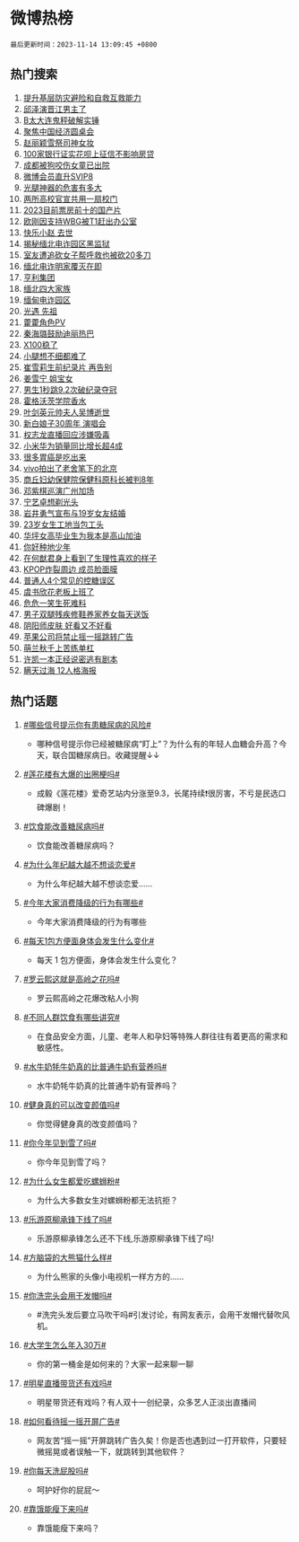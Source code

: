 # 微博热榜

`最后更新时间：2023-11-14 13:09:45 +0800`

## 热门搜索

1. [提升基层防灾避险和自救互救能力](https://m.weibo.cn/search?containerid=100103type%3D1%26t%3D10%26q%3D%23%E6%8F%90%E5%8D%87%E5%9F%BA%E5%B1%82%E9%98%B2%E7%81%BE%E9%81%BF%E9%99%A9%E5%92%8C%E8%87%AA%E6%95%91%E4%BA%92%E6%95%91%E8%83%BD%E5%8A%9B%23&stream_entry_id=51&isnewpage=1&extparam=seat%3D1%26q%3D%2523%25E6%258F%2590%25E5%258D%2587%25E5%259F%25BA%25E5%25B1%2582%25E9%2598%25B2%25E7%2581%25BE%25E9%2581%25BF%25E9%2599%25A9%25E5%2592%258C%25E8%2587%25AA%25E6%2595%2591%25E4%25BA%2592%25E6%2595%2591%25E8%2583%25BD%25E5%258A%259B%2523%26filter_type%3Drealtimehot%26cate%3D10103%26dgr%3D0%26stream_entry_id%3D51%26c_type%3D51%26pos%3D0%26display_time%3D1699938584%26pre_seqid%3D16999385842090213332)
1. [邱泽演晋江男主了](https://m.weibo.cn/search?containerid=100103type%3D1%26t%3D10%26q%3D%23%E9%82%B1%E6%B3%BD%E6%BC%94%E6%99%8B%E6%B1%9F%E7%94%B7%E4%B8%BB%E4%BA%86%23&stream_entry_id=31&isnewpage=1&extparam=seat%3D1%26filter_type%3Drealtimehot%26lcate%3D5001%26realpos%3D1%26c_type%3D31%26q%3D%2523%25E9%2582%25B1%25E6%25B3%25BD%25E6%25BC%2594%25E6%2599%258B%25E6%25B1%259F%25E7%2594%25B7%25E4%25B8%25BB%25E4%25BA%2586%2523%26dgr%3D0%26cate%3D5001%26band_rank%3D1%26stream_entry_id%3D31%26flag%3D1%26pos%3D0%26display_time%3D1699938584%26pre_seqid%3D16999385842090213332)
1. [B太大连鬼秤破解实锤](https://m.weibo.cn/search?containerid=100103type%3D1%26t%3D10%26q%3DB%E5%A4%AA%E5%A4%A7%E8%BF%9E%E9%AC%BC%E7%A7%A4%E7%A0%B4%E8%A7%A3%E5%AE%9E%E9%94%A4&stream_entry_id=31&isnewpage=1&extparam=seat%3D1%26filter_type%3Drealtimehot%26lcate%3D5001%26realpos%3D2%26c_type%3D31%26q%3DB%25E5%25A4%25AA%25E5%25A4%25A7%25E8%25BF%259E%25E9%25AC%25BC%25E7%25A7%25A4%25E7%25A0%25B4%25E8%25A7%25A3%25E5%25AE%259E%25E9%2594%25A4%26dgr%3D0%26cate%3D5001%26band_rank%3D2%26stream_entry_id%3D31%26flag%3D1%26pos%3D1%26display_time%3D1699938584%26pre_seqid%3D16999385842090213332)
1. [聚焦中国经济圆桌会](https://m.weibo.cn/search?containerid=100103type%3D1%26t%3D10%26q%3D%23%E8%81%9A%E7%84%A6%E4%B8%AD%E5%9B%BD%E7%BB%8F%E6%B5%8E%E5%9C%86%E6%A1%8C%E4%BC%9A%23&stream_entry_id=31&isnewpage=1&extparam=seat%3D1%26filter_type%3Drealtimehot%26lcate%3D5001%26realpos%3D3%26c_type%3D31%26q%3D%2523%25E8%2581%259A%25E7%2584%25A6%25E4%25B8%25AD%25E5%259B%25BD%25E7%25BB%258F%25E6%25B5%258E%25E5%259C%2586%25E6%25A1%258C%25E4%25BC%259A%2523%26dgr%3D0%26cate%3D5001%26band_rank%3D3%26stream_entry_id%3D31%26flag%3D0%26pos%3D2%26display_time%3D1699938584%26pre_seqid%3D16999385842090213332)
1. [赵丽颖雪祭司神女妆](https://m.weibo.cn/search?containerid=100103type%3D1%26t%3D10%26q%3D%23%E8%B5%B5%E4%B8%BD%E9%A2%96%E9%9B%AA%E7%A5%AD%E5%8F%B8%E7%A5%9E%E5%A5%B3%E5%A6%86%23&stream_entry_id=31&isnewpage=1&extparam=seat%3D1%26filter_type%3Drealtimehot%26lcate%3D5001%26realpos%3D4%26c_type%3D31%26q%3D%2523%25E8%25B5%25B5%25E4%25B8%25BD%25E9%25A2%2596%25E9%259B%25AA%25E7%25A5%25AD%25E5%258F%25B8%25E7%25A5%259E%25E5%25A5%25B3%25E5%25A6%2586%2523%26dgr%3D0%26cate%3D5001%26band_rank%3D4%26stream_entry_id%3D31%26flag%3D1%26pos%3D3%26display_time%3D1699938584%26pre_seqid%3D16999385842090213332)
1. [100家银行证实花呗上征信不影响房贷](https://m.weibo.cn/search?containerid=100103type%3D1%26t%3D10%26q%3D%23100%E5%AE%B6%E9%93%B6%E8%A1%8C%E8%AF%81%E5%AE%9E%E8%8A%B1%E5%91%97%E4%B8%8A%E5%BE%81%E4%BF%A1%E4%B8%8D%E5%BD%B1%E5%93%8D%E6%88%BF%E8%B4%B7%23&stream_entry_id=31&isnewpage=1&extparam=seat%3D1%26filter_type%3Drealtimehot%26lcate%3D5001%26realpos%3D5%26c_type%3D31%26q%3D%2523100%25E5%25AE%25B6%25E9%2593%25B6%25E8%25A1%258C%25E8%25AF%2581%25E5%25AE%259E%25E8%258A%25B1%25E5%2591%2597%25E4%25B8%258A%25E5%25BE%2581%25E4%25BF%25A1%25E4%25B8%258D%25E5%25BD%25B1%25E5%2593%258D%25E6%2588%25BF%25E8%25B4%25B7%2523%26dgr%3D0%26cate%3D5001%26band_rank%3D5%26stream_entry_id%3D31%26flag%3D1%26pos%3D4%26display_time%3D1699938584%26pre_seqid%3D16999385842090213332)
1. [成都被狗咬伤女童已出院](https://m.weibo.cn/search?containerid=100103type%3D1%26t%3D10%26q%3D%23%E6%88%90%E9%83%BD%E8%A2%AB%E7%8B%97%E5%92%AC%E4%BC%A4%E5%A5%B3%E7%AB%A5%E5%B7%B2%E5%87%BA%E9%99%A2%23&stream_entry_id=31&isnewpage=1&extparam=seat%3D1%26filter_type%3Drealtimehot%26lcate%3D5001%26realpos%3D6%26c_type%3D31%26q%3D%2523%25E6%2588%2590%25E9%2583%25BD%25E8%25A2%25AB%25E7%258B%2597%25E5%2592%25AC%25E4%25BC%25A4%25E5%25A5%25B3%25E7%25AB%25A5%25E5%25B7%25B2%25E5%2587%25BA%25E9%2599%25A2%2523%26dgr%3D0%26cate%3D5001%26band_rank%3D6%26stream_entry_id%3D31%26flag%3D0%26pos%3D5%26display_time%3D1699938584%26pre_seqid%3D16999385842090213332)
1. [微博会员直升SVIP8](https://m.weibo.cn/search?containerid=100103type%3D1%26t%3D10%26q%3D%23%E5%BE%AE%E5%8D%9A%E4%BC%9A%E5%91%98%E7%9B%B4%E5%8D%87SVIP8%23&stream_entry_id=31&isnewpage=1&extparam=seat%3D1%26filter_type%3Drealtimehot%26lcate%3D5001%26adid%3D211491%26c_type%3D31%26q%3D%2523%25E5%25BE%25AE%25E5%258D%259A%25E4%25BC%259A%25E5%2591%2598%25E7%259B%25B4%25E5%258D%2587SVIP8%2523%26dgr%3D0%26cate%3D5001%26band_rank%3D7%26stream_entry_id%3D31%26is_ad_pos%3D1%26pos%3D6%26display_time%3D1699938584%26pre_seqid%3D16999385842090213332)
1. [光腿神器的危害有多大](https://m.weibo.cn/search?containerid=100103type%3D1%26t%3D10%26q%3D%E5%85%89%E8%85%BF%E7%A5%9E%E5%99%A8%E7%9A%84%E5%8D%B1%E5%AE%B3%E6%9C%89%E5%A4%9A%E5%A4%A7&stream_entry_id=31&isnewpage=1&extparam=seat%3D1%26filter_type%3Drealtimehot%26lcate%3D5001%26realpos%3D7%26c_type%3D31%26q%3D%25E5%2585%2589%25E8%2585%25BF%25E7%25A5%259E%25E5%2599%25A8%25E7%259A%2584%25E5%258D%25B1%25E5%25AE%25B3%25E6%259C%2589%25E5%25A4%259A%25E5%25A4%25A7%26dgr%3D0%26cate%3D5001%26band_rank%3D7%26stream_entry_id%3D31%26flag%3D0%26pos%3D7%26display_time%3D1699938584%26pre_seqid%3D16999385842090213332)
1. [两所高校官宣共用一扇校门](https://m.weibo.cn/search?containerid=100103type%3D1%26t%3D10%26q%3D%23%E4%B8%A4%E6%89%80%E9%AB%98%E6%A0%A1%E5%AE%98%E5%AE%A3%E5%85%B1%E7%94%A8%E4%B8%80%E6%89%87%E6%A0%A1%E9%97%A8%23&stream_entry_id=31&isnewpage=1&extparam=seat%3D1%26filter_type%3Drealtimehot%26lcate%3D5001%26realpos%3D8%26c_type%3D31%26q%3D%2523%25E4%25B8%25A4%25E6%2589%2580%25E9%25AB%2598%25E6%25A0%25A1%25E5%25AE%2598%25E5%25AE%25A3%25E5%2585%25B1%25E7%2594%25A8%25E4%25B8%2580%25E6%2589%2587%25E6%25A0%25A1%25E9%2597%25A8%2523%26dgr%3D0%26cate%3D5001%26band_rank%3D8%26stream_entry_id%3D31%26flag%3D2%26pos%3D8%26display_time%3D1699938584%26pre_seqid%3D16999385842090213332)
1. [2023目前票房前十的国产片](https://m.weibo.cn/search?containerid=100103type%3D1%26t%3D10%26q%3D%232023%E7%9B%AE%E5%89%8D%E7%A5%A8%E6%88%BF%E5%89%8D%E5%8D%81%E7%9A%84%E5%9B%BD%E4%BA%A7%E7%89%87%23&stream_entry_id=31&isnewpage=1&extparam=seat%3D1%26filter_type%3Drealtimehot%26lcate%3D5001%26realpos%3D9%26c_type%3D31%26q%3D%25232023%25E7%259B%25AE%25E5%2589%258D%25E7%25A5%25A8%25E6%2588%25BF%25E5%2589%258D%25E5%258D%2581%25E7%259A%2584%25E5%259B%25BD%25E4%25BA%25A7%25E7%2589%2587%2523%26dgr%3D0%26cate%3D5001%26band_rank%3D9%26stream_entry_id%3D31%26flag%3D1%26pos%3D9%26display_time%3D1699938584%26pre_seqid%3D16999385842090213332)
1. [欧刚因支持WBG被T1赶出办公室](https://m.weibo.cn/search?containerid=100103type%3D1%26t%3D10%26q%3D%23%E6%AC%A7%E5%88%9A%E5%9B%A0%E6%94%AF%E6%8C%81WBG%E8%A2%ABT1%E8%B5%B6%E5%87%BA%E5%8A%9E%E5%85%AC%E5%AE%A4%23&stream_entry_id=31&isnewpage=1&extparam=seat%3D1%26filter_type%3Drealtimehot%26lcate%3D5001%26realpos%3D10%26c_type%3D31%26q%3D%2523%25E6%25AC%25A7%25E5%2588%259A%25E5%259B%25A0%25E6%2594%25AF%25E6%258C%2581WBG%25E8%25A2%25ABT1%25E8%25B5%25B6%25E5%2587%25BA%25E5%258A%259E%25E5%2585%25AC%25E5%25AE%25A4%2523%26dgr%3D0%26cate%3D5001%26band_rank%3D10%26stream_entry_id%3D31%26flag%3D1%26pos%3D10%26display_time%3D1699938584%26pre_seqid%3D16999385842090213332)
1. [快乐小赵 去世](https://m.weibo.cn/search?containerid=100103type%3D1%26t%3D10%26q%3D%E5%BF%AB%E4%B9%90%E5%B0%8F%E8%B5%B5+%E5%8E%BB%E4%B8%96&stream_entry_id=31&isnewpage=1&extparam=seat%3D1%26filter_type%3Drealtimehot%26lcate%3D5001%26realpos%3D11%26c_type%3D31%26q%3D%25E5%25BF%25AB%25E4%25B9%2590%25E5%25B0%258F%25E8%25B5%25B5%2520%25E5%258E%25BB%25E4%25B8%2596%26dgr%3D0%26cate%3D5001%26band_rank%3D11%26stream_entry_id%3D31%26flag%3D1%26pos%3D11%26display_time%3D1699938584%26pre_seqid%3D16999385842090213332)
1. [揭秘缅北电诈园区黑监狱](https://m.weibo.cn/search?containerid=100103type%3D1%26t%3D10%26q%3D%23%E6%8F%AD%E7%A7%98%E7%BC%85%E5%8C%97%E7%94%B5%E8%AF%88%E5%9B%AD%E5%8C%BA%E9%BB%91%E7%9B%91%E7%8B%B1%23&stream_entry_id=31&isnewpage=1&extparam=seat%3D1%26filter_type%3Drealtimehot%26lcate%3D5001%26realpos%3D12%26c_type%3D31%26q%3D%2523%25E6%258F%25AD%25E7%25A7%2598%25E7%25BC%2585%25E5%258C%2597%25E7%2594%25B5%25E8%25AF%2588%25E5%259B%25AD%25E5%258C%25BA%25E9%25BB%2591%25E7%259B%2591%25E7%258B%25B1%2523%26dgr%3D0%26cate%3D5001%26band_rank%3D12%26stream_entry_id%3D31%26flag%3D1%26pos%3D12%26display_time%3D1699938584%26pre_seqid%3D16999385842090213332)
1. [室友遭追砍女子帮呼救也被砍20多刀](https://m.weibo.cn/search?containerid=100103type%3D1%26t%3D10%26q%3D%23%E5%AE%A4%E5%8F%8B%E9%81%AD%E8%BF%BD%E7%A0%8D%E5%A5%B3%E5%AD%90%E5%B8%AE%E5%91%BC%E6%95%91%E4%B9%9F%E8%A2%AB%E7%A0%8D20%E5%A4%9A%E5%88%80%23&stream_entry_id=31&isnewpage=1&extparam=seat%3D1%26filter_type%3Drealtimehot%26lcate%3D5001%26realpos%3D13%26c_type%3D31%26q%3D%2523%25E5%25AE%25A4%25E5%258F%258B%25E9%2581%25AD%25E8%25BF%25BD%25E7%25A0%258D%25E5%25A5%25B3%25E5%25AD%2590%25E5%25B8%25AE%25E5%2591%25BC%25E6%2595%2591%25E4%25B9%259F%25E8%25A2%25AB%25E7%25A0%258D20%25E5%25A4%259A%25E5%2588%2580%2523%26dgr%3D0%26cate%3D5001%26band_rank%3D13%26stream_entry_id%3D31%26flag%3D2%26pos%3D13%26display_time%3D1699938584%26pre_seqid%3D16999385842090213332)
1. [缅北电诈明家覆灭在即](https://m.weibo.cn/search?containerid=100103type%3D1%26t%3D10%26q%3D%23%E7%BC%85%E5%8C%97%E7%94%B5%E8%AF%88%E6%98%8E%E5%AE%B6%E8%A6%86%E7%81%AD%E5%9C%A8%E5%8D%B3%23&stream_entry_id=31&isnewpage=1&extparam=seat%3D1%26filter_type%3Drealtimehot%26lcate%3D5001%26realpos%3D14%26c_type%3D31%26q%3D%2523%25E7%25BC%2585%25E5%258C%2597%25E7%2594%25B5%25E8%25AF%2588%25E6%2598%258E%25E5%25AE%25B6%25E8%25A6%2586%25E7%2581%25AD%25E5%259C%25A8%25E5%258D%25B3%2523%26dgr%3D0%26cate%3D5001%26band_rank%3D14%26stream_entry_id%3D31%26flag%3D1%26pos%3D14%26display_time%3D1699938584%26pre_seqid%3D16999385842090213332)
1. [亨利集团](https://m.weibo.cn/search?containerid=100103type%3D1%26t%3D10%26q%3D%E4%BA%A8%E5%88%A9%E9%9B%86%E5%9B%A2&stream_entry_id=31&isnewpage=1&extparam=seat%3D1%26filter_type%3Drealtimehot%26lcate%3D5001%26realpos%3D15%26c_type%3D31%26q%3D%25E4%25BA%25A8%25E5%2588%25A9%25E9%259B%2586%25E5%259B%25A2%26dgr%3D0%26cate%3D5001%26band_rank%3D15%26stream_entry_id%3D31%26flag%3D2%26pos%3D15%26display_time%3D1699938584%26pre_seqid%3D16999385842090213332)
1. [缅北四大家族](https://m.weibo.cn/search?containerid=100103type%3D1%26t%3D10%26q%3D%E7%BC%85%E5%8C%97%E5%9B%9B%E5%A4%A7%E5%AE%B6%E6%97%8F&stream_entry_id=31&isnewpage=1&extparam=seat%3D1%26filter_type%3Drealtimehot%26lcate%3D5001%26realpos%3D16%26c_type%3D31%26q%3D%25E7%25BC%2585%25E5%258C%2597%25E5%259B%259B%25E5%25A4%25A7%25E5%25AE%25B6%25E6%2597%258F%26dgr%3D0%26cate%3D5001%26band_rank%3D16%26stream_entry_id%3D31%26flag%3D0%26pos%3D16%26display_time%3D1699938584%26pre_seqid%3D16999385842090213332)
1. [缅甸电诈园区](https://m.weibo.cn/search?containerid=100103type%3D1%26t%3D10%26q%3D%E7%BC%85%E7%94%B8%E7%94%B5%E8%AF%88%E5%9B%AD%E5%8C%BA&stream_entry_id=31&isnewpage=1&extparam=seat%3D1%26filter_type%3Drealtimehot%26lcate%3D5001%26realpos%3D17%26c_type%3D31%26q%3D%25E7%25BC%2585%25E7%2594%25B8%25E7%2594%25B5%25E8%25AF%2588%25E5%259B%25AD%25E5%258C%25BA%26dgr%3D0%26cate%3D5001%26band_rank%3D17%26stream_entry_id%3D31%26flag%3D0%26pos%3D17%26display_time%3D1699938584%26pre_seqid%3D16999385842090213332)
1. [光遇 先祖](https://m.weibo.cn/search?containerid=100103type%3D1%26t%3D10%26q%3D%E5%85%89%E9%81%87+%E5%85%88%E7%A5%96&stream_entry_id=31&isnewpage=1&extparam=seat%3D1%26filter_type%3Drealtimehot%26lcate%3D5001%26realpos%3D18%26c_type%3D31%26q%3D%25E5%2585%2589%25E9%2581%2587%2520%25E5%2585%2588%25E7%25A5%2596%26dgr%3D0%26cate%3D5001%26band_rank%3D18%26stream_entry_id%3D31%26flag%3D1%26pos%3D18%26display_time%3D1699938584%26pre_seqid%3D16999385842090213332)
1. [藿藿角色PV](https://m.weibo.cn/search?containerid=100103type%3D1%26t%3D10%26q%3D%23%E8%97%BF%E8%97%BF%E8%A7%92%E8%89%B2PV%23&stream_entry_id=31&isnewpage=1&extparam=seat%3D1%26filter_type%3Drealtimehot%26lcate%3D5001%26realpos%3D19%26c_type%3D31%26q%3D%2523%25E8%2597%25BF%25E8%2597%25BF%25E8%25A7%2592%25E8%2589%25B2PV%2523%26dgr%3D0%26cate%3D5001%26band_rank%3D19%26stream_entry_id%3D31%26flag%3D1%26pos%3D19%26display_time%3D1699938584%26pre_seqid%3D16999385842090213332)
1. [秦海璐鼓励迪丽热巴](https://m.weibo.cn/search?containerid=100103type%3D1%26t%3D10%26q%3D%23%E7%A7%A6%E6%B5%B7%E7%92%90%E9%BC%93%E5%8A%B1%E8%BF%AA%E4%B8%BD%E7%83%AD%E5%B7%B4%23&stream_entry_id=31&isnewpage=1&extparam=seat%3D1%26filter_type%3Drealtimehot%26lcate%3D5001%26realpos%3D20%26c_type%3D31%26q%3D%2523%25E7%25A7%25A6%25E6%25B5%25B7%25E7%2592%2590%25E9%25BC%2593%25E5%258A%25B1%25E8%25BF%25AA%25E4%25B8%25BD%25E7%2583%25AD%25E5%25B7%25B4%2523%26dgr%3D0%26cate%3D5001%26band_rank%3D20%26stream_entry_id%3D31%26flag%3D1%26pos%3D20%26display_time%3D1699938584%26pre_seqid%3D16999385842090213332)
1. [X100稳了](https://m.weibo.cn/search?containerid=100103type%3D1%26t%3D10%26q%3D%23X100%E7%A8%B3%E4%BA%86%23&stream_entry_id=31&isnewpage=1&extparam=seat%3D1%26filter_type%3Drealtimehot%26lcate%3D5001%26adid%3D211581%26c_type%3D31%26q%3D%2523X100%25E7%25A8%25B3%25E4%25BA%2586%2523%26dgr%3D0%26cate%3D5001%26band_rank%3D21%26flag%3D0%26stream_entry_id%3D31%26realpos%3D21%26pos%3D21%26display_time%3D1699938584%26pre_seqid%3D16999385842090213332)
1. [小腿想不细都难了](https://m.weibo.cn/search?containerid=100103type%3D1%26t%3D10%26q%3D%23%E5%B0%8F%E8%85%BF%E6%83%B3%E4%B8%8D%E7%BB%86%E9%83%BD%E9%9A%BE%E4%BA%86%23&stream_entry_id=31&isnewpage=1&extparam=seat%3D1%26filter_type%3Drealtimehot%26lcate%3D5001%26realpos%3D22%26c_type%3D31%26q%3D%2523%25E5%25B0%258F%25E8%2585%25BF%25E6%2583%25B3%25E4%25B8%258D%25E7%25BB%2586%25E9%2583%25BD%25E9%259A%25BE%25E4%25BA%2586%2523%26dgr%3D0%26cate%3D5001%26band_rank%3D22%26stream_entry_id%3D31%26flag%3D0%26pos%3D22%26display_time%3D1699938584%26pre_seqid%3D16999385842090213332)
1. [崔雪莉生前纪录片 再告别](https://m.weibo.cn/search?containerid=100103type%3D1%26t%3D10%26q%3D%E5%B4%94%E9%9B%AA%E8%8E%89%E7%94%9F%E5%89%8D%E7%BA%AA%E5%BD%95%E7%89%87+%E5%86%8D%E5%91%8A%E5%88%AB&stream_entry_id=31&isnewpage=1&extparam=seat%3D1%26filter_type%3Drealtimehot%26lcate%3D5001%26realpos%3D23%26c_type%3D31%26q%3D%25E5%25B4%2594%25E9%259B%25AA%25E8%258E%2589%25E7%2594%259F%25E5%2589%258D%25E7%25BA%25AA%25E5%25BD%2595%25E7%2589%2587%2520%25E5%2586%258D%25E5%2591%258A%25E5%2588%25AB%26dgr%3D0%26cate%3D5001%26band_rank%3D23%26stream_entry_id%3D31%26flag%3D1%26pos%3D23%26display_time%3D1699938584%26pre_seqid%3D16999385842090213332)
1. [姜雪宁 姐宝女](https://m.weibo.cn/search?containerid=100103type%3D1%26t%3D10%26q%3D%E5%A7%9C%E9%9B%AA%E5%AE%81+%E5%A7%90%E5%AE%9D%E5%A5%B3&stream_entry_id=31&isnewpage=1&extparam=seat%3D1%26filter_type%3Drealtimehot%26lcate%3D5001%26realpos%3D24%26c_type%3D31%26q%3D%25E5%25A7%259C%25E9%259B%25AA%25E5%25AE%2581%2520%25E5%25A7%2590%25E5%25AE%259D%25E5%25A5%25B3%26dgr%3D0%26cate%3D5001%26band_rank%3D24%26stream_entry_id%3D31%26flag%3D0%26pos%3D24%26display_time%3D1699938584%26pre_seqid%3D16999385842090213332)
1. [男生1秒跳9.2次破纪录夺冠](https://m.weibo.cn/search?containerid=100103type%3D1%26t%3D10%26q%3D%23%E7%94%B7%E7%94%9F1%E7%A7%92%E8%B7%B39.2%E6%AC%A1%E7%A0%B4%E7%BA%AA%E5%BD%95%E5%A4%BA%E5%86%A0%23&stream_entry_id=31&isnewpage=1&extparam=seat%3D1%26filter_type%3Drealtimehot%26lcate%3D5001%26realpos%3D25%26c_type%3D31%26q%3D%2523%25E7%2594%25B7%25E7%2594%259F1%25E7%25A7%2592%25E8%25B7%25B39.2%25E6%25AC%25A1%25E7%25A0%25B4%25E7%25BA%25AA%25E5%25BD%2595%25E5%25A4%25BA%25E5%2586%25A0%2523%26dgr%3D0%26cate%3D5001%26band_rank%3D25%26stream_entry_id%3D31%26flag%3D1%26pos%3D25%26display_time%3D1699938584%26pre_seqid%3D16999385842090213332)
1. [霍格沃茨学院香水](https://m.weibo.cn/search?containerid=100103type%3D1%26t%3D10%26q%3D%E9%9C%8D%E6%A0%BC%E6%B2%83%E8%8C%A8%E5%AD%A6%E9%99%A2%E9%A6%99%E6%B0%B4&stream_entry_id=31&isnewpage=1&extparam=seat%3D1%26filter_type%3Drealtimehot%26lcate%3D5001%26realpos%3D26%26c_type%3D31%26q%3D%25E9%259C%258D%25E6%25A0%25BC%25E6%25B2%2583%25E8%258C%25A8%25E5%25AD%25A6%25E9%2599%25A2%25E9%25A6%2599%25E6%25B0%25B4%26dgr%3D0%26cate%3D5001%26band_rank%3D26%26stream_entry_id%3D31%26flag%3D1%26pos%3D26%26display_time%3D1699938584%26pre_seqid%3D16999385842090213332)
1. [叶剑英元帅夫人吴博逝世](https://m.weibo.cn/search?containerid=100103type%3D1%26t%3D10%26q%3D%23%E5%8F%B6%E5%89%91%E8%8B%B1%E5%85%83%E5%B8%85%E5%A4%AB%E4%BA%BA%E5%90%B4%E5%8D%9A%E9%80%9D%E4%B8%96%23&stream_entry_id=31&isnewpage=1&extparam=seat%3D1%26filter_type%3Drealtimehot%26lcate%3D5001%26realpos%3D27%26c_type%3D31%26q%3D%2523%25E5%258F%25B6%25E5%2589%2591%25E8%258B%25B1%25E5%2585%2583%25E5%25B8%2585%25E5%25A4%25AB%25E4%25BA%25BA%25E5%2590%25B4%25E5%258D%259A%25E9%2580%259D%25E4%25B8%2596%2523%26dgr%3D0%26cate%3D5001%26band_rank%3D27%26stream_entry_id%3D31%26flag%3D0%26pos%3D27%26display_time%3D1699938584%26pre_seqid%3D16999385842090213332)
1. [新白娘子30周年 演唱会](https://m.weibo.cn/search?containerid=100103type%3D1%26t%3D10%26q%3D%E6%96%B0%E7%99%BD%E5%A8%98%E5%AD%9030%E5%91%A8%E5%B9%B4+%E6%BC%94%E5%94%B1%E4%BC%9A&stream_entry_id=31&isnewpage=1&extparam=seat%3D1%26filter_type%3Drealtimehot%26lcate%3D5001%26realpos%3D28%26c_type%3D31%26q%3D%25E6%2596%25B0%25E7%2599%25BD%25E5%25A8%2598%25E5%25AD%259030%25E5%2591%25A8%25E5%25B9%25B4%2520%25E6%25BC%2594%25E5%2594%25B1%25E4%25BC%259A%26dgr%3D0%26cate%3D5001%26band_rank%3D28%26stream_entry_id%3D31%26flag%3D1%26pos%3D28%26display_time%3D1699938584%26pre_seqid%3D16999385842090213332)
1. [权志龙直播回应涉嫌吸毒](https://m.weibo.cn/search?containerid=100103type%3D1%26t%3D10%26q%3D%23%E6%9D%83%E5%BF%97%E9%BE%99%E7%9B%B4%E6%92%AD%E5%9B%9E%E5%BA%94%E6%B6%89%E5%AB%8C%E5%90%B8%E6%AF%92%23&stream_entry_id=31&isnewpage=1&extparam=seat%3D1%26filter_type%3Drealtimehot%26lcate%3D5001%26realpos%3D29%26c_type%3D31%26q%3D%2523%25E6%259D%2583%25E5%25BF%2597%25E9%25BE%2599%25E7%259B%25B4%25E6%2592%25AD%25E5%259B%259E%25E5%25BA%2594%25E6%25B6%2589%25E5%25AB%258C%25E5%2590%25B8%25E6%25AF%2592%2523%26dgr%3D0%26cate%3D5001%26band_rank%3D29%26stream_entry_id%3D31%26flag%3D0%26pos%3D29%26display_time%3D1699938584%26pre_seqid%3D16999385842090213332)
1. [小米华为销量同比增长超4成](https://m.weibo.cn/search?containerid=100103type%3D1%26t%3D10%26q%3D%23%E5%B0%8F%E7%B1%B3%E5%8D%8E%E4%B8%BA%E9%94%80%E9%87%8F%E5%90%8C%E6%AF%94%E5%A2%9E%E9%95%BF%E8%B6%854%E6%88%90%23&stream_entry_id=31&isnewpage=1&extparam=seat%3D1%26filter_type%3Drealtimehot%26lcate%3D5001%26realpos%3D30%26c_type%3D31%26q%3D%2523%25E5%25B0%258F%25E7%25B1%25B3%25E5%258D%258E%25E4%25B8%25BA%25E9%2594%2580%25E9%2587%258F%25E5%2590%258C%25E6%25AF%2594%25E5%25A2%259E%25E9%2595%25BF%25E8%25B6%25854%25E6%2588%2590%2523%26dgr%3D0%26cate%3D5001%26band_rank%3D30%26stream_entry_id%3D31%26flag%3D1%26pos%3D30%26display_time%3D1699938584%26pre_seqid%3D16999385842090213332)
1. [很多胃癌是吃出来](https://m.weibo.cn/search?containerid=100103type%3D1%26t%3D10%26q%3D%23%E5%BE%88%E5%A4%9A%E8%83%83%E7%99%8C%E6%98%AF%E5%90%83%E5%87%BA%E6%9D%A5%23&stream_entry_id=31&isnewpage=1&extparam=seat%3D1%26filter_type%3Drealtimehot%26lcate%3D5001%26realpos%3D31%26c_type%3D31%26q%3D%2523%25E5%25BE%2588%25E5%25A4%259A%25E8%2583%2583%25E7%2599%258C%25E6%2598%25AF%25E5%2590%2583%25E5%2587%25BA%25E6%259D%25A5%2523%26dgr%3D0%26cate%3D5001%26band_rank%3D31%26stream_entry_id%3D31%26flag%3D0%26pos%3D31%26display_time%3D1699938584%26pre_seqid%3D16999385842090213332)
1. [vivo拍出了老舍笔下的北京](https://m.weibo.cn/search?containerid=100103type%3D1%26t%3D10%26q%3D%23vivo%E6%8B%8D%E5%87%BA%E4%BA%86%E8%80%81%E8%88%8D%E7%AC%94%E4%B8%8B%E7%9A%84%E5%8C%97%E4%BA%AC%23&stream_entry_id=31&isnewpage=1&extparam=seat%3D1%26filter_type%3Drealtimehot%26lcate%3D5001%26adid%3D211519%26c_type%3D31%26q%3D%2523vivo%25E6%258B%258D%25E5%2587%25BA%25E4%25BA%2586%25E8%2580%2581%25E8%2588%258D%25E7%25AC%2594%25E4%25B8%258B%25E7%259A%2584%25E5%258C%2597%25E4%25BA%25AC%2523%26dgr%3D0%26cate%3D5001%26band_rank%3D32%26flag%3D0%26stream_entry_id%3D31%26realpos%3D32%26pos%3D32%26display_time%3D1699938584%26pre_seqid%3D16999385842090213332)
1. [商丘妇幼保健院保健科原科长被判8年](https://m.weibo.cn/search?containerid=100103type%3D1%26t%3D10%26q%3D%23%E5%95%86%E4%B8%98%E5%A6%87%E5%B9%BC%E4%BF%9D%E5%81%A5%E9%99%A2%E4%BF%9D%E5%81%A5%E7%A7%91%E5%8E%9F%E7%A7%91%E9%95%BF%E8%A2%AB%E5%88%A48%E5%B9%B4%23&stream_entry_id=31&isnewpage=1&extparam=seat%3D1%26filter_type%3Drealtimehot%26lcate%3D5001%26realpos%3D33%26c_type%3D31%26q%3D%2523%25E5%2595%2586%25E4%25B8%2598%25E5%25A6%2587%25E5%25B9%25BC%25E4%25BF%259D%25E5%2581%25A5%25E9%2599%25A2%25E4%25BF%259D%25E5%2581%25A5%25E7%25A7%2591%25E5%258E%259F%25E7%25A7%2591%25E9%2595%25BF%25E8%25A2%25AB%25E5%2588%25A48%25E5%25B9%25B4%2523%26dgr%3D0%26cate%3D5001%26band_rank%3D33%26stream_entry_id%3D31%26flag%3D0%26pos%3D33%26display_time%3D1699938584%26pre_seqid%3D16999385842090213332)
1. [邓紫棋巡演广州加场](https://m.weibo.cn/search?containerid=100103type%3D1%26t%3D10%26q%3D%23%E9%82%93%E7%B4%AB%E6%A3%8B%E5%B7%A1%E6%BC%94%E5%B9%BF%E5%B7%9E%E5%8A%A0%E5%9C%BA%23&stream_entry_id=31&isnewpage=1&extparam=seat%3D1%26filter_type%3Drealtimehot%26lcate%3D5001%26realpos%3D34%26c_type%3D31%26q%3D%2523%25E9%2582%2593%25E7%25B4%25AB%25E6%25A3%258B%25E5%25B7%25A1%25E6%25BC%2594%25E5%25B9%25BF%25E5%25B7%259E%25E5%258A%25A0%25E5%259C%25BA%2523%26dgr%3D0%26cate%3D5001%26band_rank%3D34%26stream_entry_id%3D31%26flag%3D1%26pos%3D34%26display_time%3D1699938584%26pre_seqid%3D16999385842090213332)
1. [宁艺卓想剃光头](https://m.weibo.cn/search?containerid=100103type%3D1%26t%3D10%26q%3D%23%E5%AE%81%E8%89%BA%E5%8D%93%E6%83%B3%E5%89%83%E5%85%89%E5%A4%B4%23&stream_entry_id=31&isnewpage=1&extparam=seat%3D1%26filter_type%3Drealtimehot%26lcate%3D5001%26realpos%3D35%26c_type%3D31%26q%3D%2523%25E5%25AE%2581%25E8%2589%25BA%25E5%258D%2593%25E6%2583%25B3%25E5%2589%2583%25E5%2585%2589%25E5%25A4%25B4%2523%26dgr%3D0%26cate%3D5001%26band_rank%3D35%26stream_entry_id%3D31%26flag%3D1%26pos%3D35%26display_time%3D1699938584%26pre_seqid%3D16999385842090213332)
1. [岩井勇气宣布与19岁女友结婚](https://m.weibo.cn/search?containerid=100103type%3D1%26t%3D10%26q%3D%23%E5%B2%A9%E4%BA%95%E5%8B%87%E6%B0%94%E5%AE%A3%E5%B8%83%E4%B8%8E19%E5%B2%81%E5%A5%B3%E5%8F%8B%E7%BB%93%E5%A9%9A%23&stream_entry_id=31&isnewpage=1&extparam=seat%3D1%26filter_type%3Drealtimehot%26lcate%3D5001%26realpos%3D36%26c_type%3D31%26q%3D%2523%25E5%25B2%25A9%25E4%25BA%2595%25E5%258B%2587%25E6%25B0%2594%25E5%25AE%25A3%25E5%25B8%2583%25E4%25B8%258E19%25E5%25B2%2581%25E5%25A5%25B3%25E5%258F%258B%25E7%25BB%2593%25E5%25A9%259A%2523%26dgr%3D0%26cate%3D5001%26band_rank%3D36%26stream_entry_id%3D31%26flag%3D1%26pos%3D36%26display_time%3D1699938584%26pre_seqid%3D16999385842090213332)
1. [23岁女生工地当包工头](https://m.weibo.cn/search?containerid=100103type%3D1%26t%3D10%26q%3D%2323%E5%B2%81%E5%A5%B3%E7%94%9F%E5%B7%A5%E5%9C%B0%E5%BD%93%E5%8C%85%E5%B7%A5%E5%A4%B4%23&stream_entry_id=31&isnewpage=1&extparam=seat%3D1%26filter_type%3Drealtimehot%26lcate%3D5001%26realpos%3D37%26c_type%3D31%26q%3D%252323%25E5%25B2%2581%25E5%25A5%25B3%25E7%2594%259F%25E5%25B7%25A5%25E5%259C%25B0%25E5%25BD%2593%25E5%258C%2585%25E5%25B7%25A5%25E5%25A4%25B4%2523%26dgr%3D0%26cate%3D5001%26band_rank%3D37%26stream_entry_id%3D31%26flag%3D32768%26pos%3D37%26display_time%3D1699938584%26pre_seqid%3D16999385842090213332)
1. [华坪女高毕业生为我本是高山加油](https://m.weibo.cn/search?containerid=100103type%3D1%26t%3D10%26q%3D%23%E5%8D%8E%E5%9D%AA%E5%A5%B3%E9%AB%98%E6%AF%95%E4%B8%9A%E7%94%9F%E4%B8%BA%E6%88%91%E6%9C%AC%E6%98%AF%E9%AB%98%E5%B1%B1%E5%8A%A0%E6%B2%B9%23&stream_entry_id=31&isnewpage=1&extparam=seat%3D1%26filter_type%3Drealtimehot%26lcate%3D5001%26realpos%3D38%26c_type%3D31%26q%3D%2523%25E5%258D%258E%25E5%259D%25AA%25E5%25A5%25B3%25E9%25AB%2598%25E6%25AF%2595%25E4%25B8%259A%25E7%2594%259F%25E4%25B8%25BA%25E6%2588%2591%25E6%259C%25AC%25E6%2598%25AF%25E9%25AB%2598%25E5%25B1%25B1%25E5%258A%25A0%25E6%25B2%25B9%2523%26dgr%3D0%26cate%3D5001%26band_rank%3D38%26stream_entry_id%3D31%26flag%3D1%26pos%3D38%26display_time%3D1699938584%26pre_seqid%3D16999385842090213332)
1. [你好种地少年](https://m.weibo.cn/search?containerid=100103type%3D1%26t%3D10%26q%3D%E4%BD%A0%E5%A5%BD%E7%A7%8D%E5%9C%B0%E5%B0%91%E5%B9%B4&stream_entry_id=31&isnewpage=1&extparam=seat%3D1%26filter_type%3Drealtimehot%26lcate%3D5001%26realpos%3D39%26c_type%3D31%26q%3D%25E4%25BD%25A0%25E5%25A5%25BD%25E7%25A7%258D%25E5%259C%25B0%25E5%25B0%2591%25E5%25B9%25B4%26dgr%3D0%26cate%3D5001%26band_rank%3D39%26stream_entry_id%3D31%26flag%3D1%26pos%3D39%26display_time%3D1699938584%26pre_seqid%3D16999385842090213332)
1. [在何猷君身上看到了生理性喜欢的样子](https://m.weibo.cn/search?containerid=100103type%3D1%26t%3D10%26q%3D%23%E5%9C%A8%E4%BD%95%E7%8C%B7%E5%90%9B%E8%BA%AB%E4%B8%8A%E7%9C%8B%E5%88%B0%E4%BA%86%E7%94%9F%E7%90%86%E6%80%A7%E5%96%9C%E6%AC%A2%E7%9A%84%E6%A0%B7%E5%AD%90%23&stream_entry_id=31&isnewpage=1&extparam=seat%3D1%26filter_type%3Drealtimehot%26lcate%3D5001%26realpos%3D40%26c_type%3D31%26q%3D%2523%25E5%259C%25A8%25E4%25BD%2595%25E7%258C%25B7%25E5%2590%259B%25E8%25BA%25AB%25E4%25B8%258A%25E7%259C%258B%25E5%2588%25B0%25E4%25BA%2586%25E7%2594%259F%25E7%2590%2586%25E6%2580%25A7%25E5%2596%259C%25E6%25AC%25A2%25E7%259A%2584%25E6%25A0%25B7%25E5%25AD%2590%2523%26dgr%3D0%26cate%3D5001%26band_rank%3D40%26stream_entry_id%3D31%26flag%3D0%26pos%3D40%26display_time%3D1699938584%26pre_seqid%3D16999385842090213332)
1. [KPOP炸裂周边 成员脸面膜](https://m.weibo.cn/search?containerid=100103type%3D1%26t%3D10%26q%3DKPOP%E7%82%B8%E8%A3%82%E5%91%A8%E8%BE%B9+%E6%88%90%E5%91%98%E8%84%B8%E9%9D%A2%E8%86%9C&stream_entry_id=31&isnewpage=1&extparam=seat%3D1%26filter_type%3Drealtimehot%26lcate%3D5001%26realpos%3D41%26c_type%3D31%26q%3DKPOP%25E7%2582%25B8%25E8%25A3%2582%25E5%2591%25A8%25E8%25BE%25B9%2520%25E6%2588%2590%25E5%2591%2598%25E8%2584%25B8%25E9%259D%25A2%25E8%2586%259C%26dgr%3D0%26cate%3D5001%26band_rank%3D41%26stream_entry_id%3D31%26flag%3D0%26pos%3D41%26display_time%3D1699938584%26pre_seqid%3D16999385842090213332)
1. [普通人4个常见的控糖误区](https://m.weibo.cn/search?containerid=100103type%3D1%26t%3D10%26q%3D%23%E6%99%AE%E9%80%9A%E4%BA%BA4%E4%B8%AA%E5%B8%B8%E8%A7%81%E7%9A%84%E6%8E%A7%E7%B3%96%E8%AF%AF%E5%8C%BA%23&stream_entry_id=31&isnewpage=1&extparam=seat%3D1%26filter_type%3Drealtimehot%26lcate%3D5001%26realpos%3D42%26c_type%3D31%26q%3D%2523%25E6%2599%25AE%25E9%2580%259A%25E4%25BA%25BA4%25E4%25B8%25AA%25E5%25B8%25B8%25E8%25A7%2581%25E7%259A%2584%25E6%258E%25A7%25E7%25B3%2596%25E8%25AF%25AF%25E5%258C%25BA%2523%26dgr%3D0%26cate%3D5001%26band_rank%3D42%26stream_entry_id%3D31%26flag%3D1%26pos%3D42%26display_time%3D1699938584%26pre_seqid%3D16999385842090213332)
1. [虞书欣花老板上班了](https://m.weibo.cn/search?containerid=100103type%3D1%26t%3D10%26q%3D%23%E8%99%9E%E4%B9%A6%E6%AC%A3%E8%8A%B1%E8%80%81%E6%9D%BF%E4%B8%8A%E7%8F%AD%E4%BA%86%23&stream_entry_id=31&isnewpage=1&extparam=seat%3D1%26filter_type%3Drealtimehot%26lcate%3D5001%26realpos%3D43%26c_type%3D31%26q%3D%2523%25E8%2599%259E%25E4%25B9%25A6%25E6%25AC%25A3%25E8%258A%25B1%25E8%2580%2581%25E6%259D%25BF%25E4%25B8%258A%25E7%258F%25AD%25E4%25BA%2586%2523%26dgr%3D0%26cate%3D5001%26band_rank%3D43%26stream_entry_id%3D31%26flag%3D1%26pos%3D43%26display_time%3D1699938584%26pre_seqid%3D16999385842090213332)
1. [危危一笑生死难料](https://m.weibo.cn/search?containerid=100103type%3D1%26t%3D10%26q%3D%E5%8D%B1%E5%8D%B1%E4%B8%80%E7%AC%91%E7%94%9F%E6%AD%BB%E9%9A%BE%E6%96%99&stream_entry_id=31&isnewpage=1&extparam=seat%3D1%26filter_type%3Drealtimehot%26lcate%3D5001%26realpos%3D44%26c_type%3D31%26q%3D%25E5%258D%25B1%25E5%258D%25B1%25E4%25B8%2580%25E7%25AC%2591%25E7%2594%259F%25E6%25AD%25BB%25E9%259A%25BE%25E6%2596%2599%26dgr%3D0%26cate%3D5001%26band_rank%3D44%26stream_entry_id%3D31%26flag%3D1%26pos%3D44%26display_time%3D1699938584%26pre_seqid%3D16999385842090213332)
1. [男子双腿残疾修鞋养家养女每天送饭](https://m.weibo.cn/search?containerid=100103type%3D1%26t%3D10%26q%3D%23%E7%94%B7%E5%AD%90%E5%8F%8C%E8%85%BF%E6%AE%8B%E7%96%BE%E4%BF%AE%E9%9E%8B%E5%85%BB%E5%AE%B6%E5%85%BB%E5%A5%B3%E6%AF%8F%E5%A4%A9%E9%80%81%E9%A5%AD%23&stream_entry_id=31&isnewpage=1&extparam=seat%3D1%26filter_type%3Drealtimehot%26lcate%3D5001%26realpos%3D45%26c_type%3D31%26q%3D%2523%25E7%2594%25B7%25E5%25AD%2590%25E5%258F%258C%25E8%2585%25BF%25E6%25AE%258B%25E7%2596%25BE%25E4%25BF%25AE%25E9%259E%258B%25E5%2585%25BB%25E5%25AE%25B6%25E5%2585%25BB%25E5%25A5%25B3%25E6%25AF%258F%25E5%25A4%25A9%25E9%2580%2581%25E9%25A5%25AD%2523%26dgr%3D0%26cate%3D5001%26band_rank%3D45%26stream_entry_id%3D31%26flag%3D32768%26pos%3D45%26display_time%3D1699938584%26pre_seqid%3D16999385842090213332)
1. [阴阳师皮肤 好看又不好看](https://m.weibo.cn/search?containerid=100103type%3D1%26t%3D10%26q%3D%E9%98%B4%E9%98%B3%E5%B8%88%E7%9A%AE%E8%82%A4+%E5%A5%BD%E7%9C%8B%E5%8F%88%E4%B8%8D%E5%A5%BD%E7%9C%8B&stream_entry_id=31&isnewpage=1&extparam=seat%3D1%26filter_type%3Drealtimehot%26lcate%3D5001%26realpos%3D46%26c_type%3D31%26q%3D%25E9%2598%25B4%25E9%2598%25B3%25E5%25B8%2588%25E7%259A%25AE%25E8%2582%25A4%2520%25E5%25A5%25BD%25E7%259C%258B%25E5%258F%2588%25E4%25B8%258D%25E5%25A5%25BD%25E7%259C%258B%26dgr%3D0%26cate%3D5001%26band_rank%3D46%26stream_entry_id%3D31%26flag%3D1%26pos%3D46%26display_time%3D1699938584%26pre_seqid%3D16999385842090213332)
1. [苹果公司将禁止摇一摇跳转广告](https://m.weibo.cn/search?containerid=100103type%3D1%26t%3D10%26q%3D%23%E8%8B%B9%E6%9E%9C%E5%85%AC%E5%8F%B8%E5%B0%86%E7%A6%81%E6%AD%A2%E6%91%87%E4%B8%80%E6%91%87%E8%B7%B3%E8%BD%AC%E5%B9%BF%E5%91%8A%23&stream_entry_id=31&isnewpage=1&extparam=seat%3D1%26filter_type%3Drealtimehot%26lcate%3D5001%26realpos%3D47%26c_type%3D31%26q%3D%2523%25E8%258B%25B9%25E6%259E%259C%25E5%2585%25AC%25E5%258F%25B8%25E5%25B0%2586%25E7%25A6%2581%25E6%25AD%25A2%25E6%2591%2587%25E4%25B8%2580%25E6%2591%2587%25E8%25B7%25B3%25E8%25BD%25AC%25E5%25B9%25BF%25E5%2591%258A%2523%26dgr%3D0%26cate%3D5001%26band_rank%3D47%26stream_entry_id%3D31%26flag%3D0%26pos%3D47%26display_time%3D1699938584%26pre_seqid%3D16999385842090213332)
1. [萌兰秋千上苦练单杠](https://m.weibo.cn/search?containerid=100103type%3D1%26t%3D10%26q%3D%23%E8%90%8C%E5%85%B0%E7%A7%8B%E5%8D%83%E4%B8%8A%E8%8B%A6%E7%BB%83%E5%8D%95%E6%9D%A0%23&stream_entry_id=31&isnewpage=1&extparam=seat%3D1%26filter_type%3Drealtimehot%26lcate%3D5001%26realpos%3D48%26c_type%3D31%26q%3D%2523%25E8%2590%258C%25E5%2585%25B0%25E7%25A7%258B%25E5%258D%2583%25E4%25B8%258A%25E8%258B%25A6%25E7%25BB%2583%25E5%258D%2595%25E6%259D%25A0%2523%26dgr%3D0%26cate%3D5001%26band_rank%3D48%26stream_entry_id%3D31%26flag%3D32768%26pos%3D48%26display_time%3D1699938584%26pre_seqid%3D16999385842090213332)
1. [许凯一本正经说密逃有剧本](https://m.weibo.cn/search?containerid=100103type%3D1%26t%3D10%26q%3D%23%E8%AE%B8%E5%87%AF%E4%B8%80%E6%9C%AC%E6%AD%A3%E7%BB%8F%E8%AF%B4%E5%AF%86%E9%80%83%E6%9C%89%E5%89%A7%E6%9C%AC%23&stream_entry_id=31&isnewpage=1&extparam=seat%3D1%26filter_type%3Drealtimehot%26lcate%3D5001%26realpos%3D49%26c_type%3D31%26q%3D%2523%25E8%25AE%25B8%25E5%2587%25AF%25E4%25B8%2580%25E6%259C%25AC%25E6%25AD%25A3%25E7%25BB%258F%25E8%25AF%25B4%25E5%25AF%2586%25E9%2580%2583%25E6%259C%2589%25E5%2589%25A7%25E6%259C%25AC%2523%26dgr%3D0%26cate%3D5001%26band_rank%3D49%26stream_entry_id%3D31%26flag%3D1%26pos%3D49%26display_time%3D1699938584%26pre_seqid%3D16999385842090213332)
1. [瞒天过海 12人格海报](https://m.weibo.cn/search?containerid=100103type%3D1%26t%3D10%26q%3D%E7%9E%92%E5%A4%A9%E8%BF%87%E6%B5%B7+12%E4%BA%BA%E6%A0%BC%E6%B5%B7%E6%8A%A5&stream_entry_id=31&isnewpage=1&extparam=seat%3D1%26filter_type%3Drealtimehot%26lcate%3D5001%26realpos%3D50%26c_type%3D31%26q%3D%25E7%259E%2592%25E5%25A4%25A9%25E8%25BF%2587%25E6%25B5%25B7%252012%25E4%25BA%25BA%25E6%25A0%25BC%25E6%25B5%25B7%25E6%258A%25A5%26dgr%3D0%26cate%3D5001%26band_rank%3D50%26stream_entry_id%3D31%26flag%3D1%26pos%3D50%26display_time%3D1699938584%26pre_seqid%3D16999385842090213332)

## 热门话题

1. [#哪些信号提示你有患糖尿病的风险#](https://m.weibo.cn/search?containerid=231522type%3D1%26t%3D10%26q%3D%23%E5%93%AA%E4%BA%9B%E4%BF%A1%E5%8F%B7%E6%8F%90%E7%A4%BA%E4%BD%A0%E6%9C%89%E6%82%A3%E7%B3%96%E5%B0%BF%E7%97%85%E7%9A%84%E9%A3%8E%E9%99%A9%23&stream_entry_id=128&isnewpage=1&extparam=seat%3D1%26dgr%3D0%26cate%3D5004%26lcate%3D5004%26unitid%3D1699927046364%26c_type%3D128%26pos%3D1-0-0%26display_time%3D1699938585%26pre_seqid%3D169993858542804264125)
    - 哪种信号提示你已经被糖尿病“盯上”？为什么有的年轻人血糖会升高？今天，联合国糖尿病日。收藏提醒↓↓

1. [#莲花楼有大爆的出圈梗吗#](https://m.weibo.cn/search?containerid=231522type%3D1%26t%3D10%26q%3D%23%E8%8E%B2%E8%8A%B1%E6%A5%BC%E6%9C%89%E5%A4%A7%E7%88%86%E7%9A%84%E5%87%BA%E5%9C%88%E6%A2%97%E5%90%97%23&stream_entry_id=128&isnewpage=1&extparam=seat%3D1%26dgr%3D0%26cate%3D5004%26lcate%3D5004%26unitid%3D1699924635834%26c_type%3D128%26pos%3D1-0-1%26display_time%3D1699938585%26pre_seqid%3D169993858542804264125)
    - 成毅《莲花楼》爱奇艺站内分涨至9.3，长尾持续❗很厉害，不亏是民选口碑爆剧！

1. [#饮食能改善糖尿病吗#](https://m.weibo.cn/search?containerid=231522type%3D1%26t%3D10%26q%3D%23%E9%A5%AE%E9%A3%9F%E8%83%BD%E6%94%B9%E5%96%84%E7%B3%96%E5%B0%BF%E7%97%85%E5%90%97%23&stream_entry_id=128&isnewpage=1&extparam=seat%3D1%26dgr%3D0%26cate%3D5004%26lcate%3D5004%26unitid%3D1699932154748%26c_type%3D128%26pos%3D1-0-2%26display_time%3D1699938585%26pre_seqid%3D169993858542804264125)
    - 饮食能改善糖尿病吗？

1. [#为什么年纪越大越不想谈恋爱#](https://m.weibo.cn/search?containerid=231522type%3D1%26t%3D10%26q%3D%23%E4%B8%BA%E4%BB%80%E4%B9%88%E5%B9%B4%E7%BA%AA%E8%B6%8A%E5%A4%A7%E8%B6%8A%E4%B8%8D%E6%83%B3%E8%B0%88%E6%81%8B%E7%88%B1%23&stream_entry_id=128&isnewpage=1&extparam=seat%3D1%26dgr%3D0%26cate%3D5004%26lcate%3D5004%26unitid%3D1699932429116%26c_type%3D128%26pos%3D1-0-3%26display_time%3D1699938585%26pre_seqid%3D169993858542804264125)
    - 为什么年纪越大越不想谈恋爱……

1. [#今年大家消费降级的行为有哪些#](https://m.weibo.cn/search?containerid=231522type%3D1%26t%3D10%26q%3D%23%E4%BB%8A%E5%B9%B4%E5%A4%A7%E5%AE%B6%E6%B6%88%E8%B4%B9%E9%99%8D%E7%BA%A7%E7%9A%84%E8%A1%8C%E4%B8%BA%E6%9C%89%E5%93%AA%E4%BA%9B%23&stream_entry_id=128&isnewpage=1&extparam=seat%3D1%26dgr%3D0%26cate%3D5004%26lcate%3D5004%26unitid%3D1699921337892%26c_type%3D128%26pos%3D1-0-4%26display_time%3D1699938585%26pre_seqid%3D169993858542804264125)
    - 今年大家消费降级的行为有哪些

1. [#每天1包方便面身体会发生什么变化#](https://m.weibo.cn/search?containerid=231522type%3D1%26t%3D10%26q%3D%23%E6%AF%8F%E5%A4%A91%E5%8C%85%E6%96%B9%E4%BE%BF%E9%9D%A2%E8%BA%AB%E4%BD%93%E4%BC%9A%E5%8F%91%E7%94%9F%E4%BB%80%E4%B9%88%E5%8F%98%E5%8C%96%23&stream_entry_id=128&isnewpage=1&extparam=seat%3D1%26dgr%3D0%26cate%3D5004%26lcate%3D5004%26unitid%3D1699844514492%26c_type%3D128%26pos%3D1-0-5%26display_time%3D1699938585%26pre_seqid%3D169993858542804264125)
    - 每天 1 包方便面，身体会发生什么变化？

1. [#罗云熙这就是高岭之花吗#](https://m.weibo.cn/search?containerid=231522type%3D1%26t%3D10%26q%3D%23%E7%BD%97%E4%BA%91%E7%86%99%E8%BF%99%E5%B0%B1%E6%98%AF%E9%AB%98%E5%B2%AD%E4%B9%8B%E8%8A%B1%E5%90%97%23&stream_entry_id=128&isnewpage=1&extparam=seat%3D1%26dgr%3D0%26cate%3D5004%26lcate%3D5004%26unitid%3D1699883844664%26c_type%3D128%26pos%3D1-0-6%26display_time%3D1699938585%26pre_seqid%3D169993858542804264125)
    - 罗云熙高岭之花爆改粘人小狗

1. [#不同人群饮食有哪些讲究#](https://m.weibo.cn/search?containerid=231522type%3D1%26t%3D10%26q%3D%23%E4%B8%8D%E5%90%8C%E4%BA%BA%E7%BE%A4%E9%A5%AE%E9%A3%9F%E6%9C%89%E5%93%AA%E4%BA%9B%E8%AE%B2%E7%A9%B6%23&stream_entry_id=128&isnewpage=1&extparam=seat%3D1%26dgr%3D0%26cate%3D5004%26lcate%3D5004%26unitid%3D1699886873633%26c_type%3D128%26pos%3D1-0-7%26display_time%3D1699938585%26pre_seqid%3D169993858542804264125)
    - 在食品安全方面，儿童、老年人和孕妇等特殊人群往往有着更高的需求和敏感性。

1. [#水牛奶牦牛奶真的比普通牛奶有营养吗#](https://m.weibo.cn/search?containerid=231522type%3D1%26t%3D10%26q%3D%23%E6%B0%B4%E7%89%9B%E5%A5%B6%E7%89%A6%E7%89%9B%E5%A5%B6%E7%9C%9F%E7%9A%84%E6%AF%94%E6%99%AE%E9%80%9A%E7%89%9B%E5%A5%B6%E6%9C%89%E8%90%A5%E5%85%BB%E5%90%97%23&stream_entry_id=128&isnewpage=1&extparam=seat%3D1%26dgr%3D0%26cate%3D5004%26lcate%3D5004%26unitid%3D1699783008391%26c_type%3D128%26pos%3D1-0-8%26display_time%3D1699938585%26pre_seqid%3D169993858542804264125)
    - 水牛奶牦牛奶真的比普通牛奶有营养吗？

1. [#健身真的可以改变颜值吗#](https://m.weibo.cn/search?containerid=231522type%3D1%26t%3D10%26q%3D%23%E5%81%A5%E8%BA%AB%E7%9C%9F%E7%9A%84%E5%8F%AF%E4%BB%A5%E6%94%B9%E5%8F%98%E9%A2%9C%E5%80%BC%E5%90%97%23&stream_entry_id=128&isnewpage=1&extparam=seat%3D1%26dgr%3D0%26cate%3D5004%26lcate%3D5004%26unitid%3D1699770107422%26c_type%3D128%26pos%3D1-0-9%26display_time%3D1699938585%26pre_seqid%3D169993858542804264125)
    - 你觉得健身真的改变颜值吗？

1. [#你今年见到雪了吗#](https://m.weibo.cn/search?containerid=231522type%3D1%26t%3D10%26q%3D%23%E4%BD%A0%E4%BB%8A%E5%B9%B4%E8%A7%81%E5%88%B0%E9%9B%AA%E4%BA%86%E5%90%97%23&stream_entry_id=128&isnewpage=1&extparam=seat%3D1%26dgr%3D0%26cate%3D5004%26lcate%3D5004%26unitid%3D1699890722959%26c_type%3D128%26pos%3D1-0-10%26display_time%3D1699938585%26pre_seqid%3D169993858542804264125)
    - 你今年见到雪了吗？

1. [#为什么女生都爱吃螺蛳粉#](https://m.weibo.cn/search?containerid=231522type%3D1%26t%3D10%26q%3D%23%E4%B8%BA%E4%BB%80%E4%B9%88%E5%A5%B3%E7%94%9F%E9%83%BD%E7%88%B1%E5%90%83%E8%9E%BA%E8%9B%B3%E7%B2%89%23&stream_entry_id=128&isnewpage=1&extparam=seat%3D1%26dgr%3D0%26cate%3D5004%26lcate%3D5004%26unitid%3D1699781220970%26c_type%3D128%26pos%3D1-0-11%26display_time%3D1699938585%26pre_seqid%3D169993858542804264125)
    - 为什么大多数女生对螺蛳粉都无法抗拒？

1. [#乐游原柳承锋下线了吗#](https://m.weibo.cn/search?containerid=231522type%3D1%26t%3D10%26q%3D%23%E4%B9%90%E6%B8%B8%E5%8E%9F%E6%9F%B3%E6%89%BF%E9%94%8B%E4%B8%8B%E7%BA%BF%E4%BA%86%E5%90%97%23&stream_entry_id=128&isnewpage=1&extparam=seat%3D1%26dgr%3D0%26cate%3D5004%26lcate%3D5004%26unitid%3D1699848112716%26c_type%3D128%26pos%3D1-0-12%26display_time%3D1699938585%26pre_seqid%3D169993858542804264125)
    - 乐游原柳承锋怎么还不下线,乐游原柳承锋下线了吗!

1. [#方脑袋的大熊猫什么样#](https://m.weibo.cn/search?containerid=231522type%3D1%26t%3D10%26q%3D%23%E6%96%B9%E8%84%91%E8%A2%8B%E7%9A%84%E5%A4%A7%E7%86%8A%E7%8C%AB%E4%BB%80%E4%B9%88%E6%A0%B7%23&stream_entry_id=128&isnewpage=1&extparam=seat%3D1%26dgr%3D0%26cate%3D5004%26lcate%3D5004%26unitid%3D1699838194486%26c_type%3D128%26pos%3D1-0-13%26display_time%3D1699938585%26pre_seqid%3D169993858542804264125)
    - 为什么熊家的头像小电视机一样方方的……

1. [#你洗完头会用干发帽吗#](https://m.weibo.cn/search?containerid=231522type%3D1%26t%3D10%26q%3D%23%E4%BD%A0%E6%B4%97%E5%AE%8C%E5%A4%B4%E4%BC%9A%E7%94%A8%E5%B9%B2%E5%8F%91%E5%B8%BD%E5%90%97%23&stream_entry_id=128&isnewpage=1&extparam=seat%3D1%26dgr%3D0%26cate%3D5004%26lcate%3D5004%26unitid%3D1699851136691%26c_type%3D128%26pos%3D1-0-14%26display_time%3D1699938585%26pre_seqid%3D169993858542804264125)
    - #洗完头发后要立马吹干吗#引发讨论，有网友表示，会用干发帽代替吹风机。

1. [#大学生怎么年入30万#](https://m.weibo.cn/search?containerid=231522type%3D1%26t%3D10%26q%3D%23%E5%A4%A7%E5%AD%A6%E7%94%9F%E6%80%8E%E4%B9%88%E5%B9%B4%E5%85%A530%E4%B8%87%23&stream_entry_id=128&isnewpage=1&extparam=seat%3D1%26dgr%3D0%26cate%3D5004%26lcate%3D5004%26unitid%3D1699881433311%26c_type%3D128%26pos%3D1-0-15%26display_time%3D1699938585%26pre_seqid%3D169993858542804264125)
    - 你的第一桶金是如何来的？大家一起来聊一聊

1. [#明星直播带货还有戏吗#](https://m.weibo.cn/search?containerid=231522type%3D1%26t%3D10%26q%3D%23%E6%98%8E%E6%98%9F%E7%9B%B4%E6%92%AD%E5%B8%A6%E8%B4%A7%E8%BF%98%E6%9C%89%E6%88%8F%E5%90%97%23&stream_entry_id=128&isnewpage=1&extparam=seat%3D1%26dgr%3D0%26cate%3D5004%26lcate%3D5004%26unitid%3D1699935132037%26c_type%3D128%26pos%3D1-0-16%26display_time%3D1699938585%26pre_seqid%3D169993858542804264125)
    - 明星带货还有戏吗？有人双十一创纪录，众多艺人正淡出直播间

1. [#如何看待摇一摇开屏广告#](https://m.weibo.cn/search?containerid=231522type%3D1%26t%3D10%26q%3D%23%E5%A6%82%E4%BD%95%E7%9C%8B%E5%BE%85%E6%91%87%E4%B8%80%E6%91%87%E5%BC%80%E5%B1%8F%E5%B9%BF%E5%91%8A%23&stream_entry_id=128&isnewpage=1&extparam=seat%3D1%26dgr%3D0%26cate%3D5004%26lcate%3D5004%26unitid%3D1699933637086%26c_type%3D128%26pos%3D1-0-17%26display_time%3D1699938585%26pre_seqid%3D169993858542804264125)
    - 网友苦“摇一摇”开屏跳转广告久矣！你是否也遇到过一打开软件，只要轻微摇晃或者误触一下，就跳转到其他软件？

1. [#你每天洗屁股吗#](https://m.weibo.cn/search?containerid=231522type%3D1%26t%3D10%26q%3D%23%E4%BD%A0%E6%AF%8F%E5%A4%A9%E6%B4%97%E5%B1%81%E8%82%A1%E5%90%97%23&stream_entry_id=128&isnewpage=1&extparam=seat%3D1%26dgr%3D0%26cate%3D5004%26lcate%3D5004%26unitid%3D1699931833893%26c_type%3D128%26pos%3D1-0-18%26display_time%3D1699938585%26pre_seqid%3D169993858542804264125)
    - 呵护好你的屁屁～

1. [#靠饿能瘦下来吗#](https://m.weibo.cn/search?containerid=231522type%3D1%26t%3D10%26q%3D%23%E9%9D%A0%E9%A5%BF%E8%83%BD%E7%98%A6%E4%B8%8B%E6%9D%A5%E5%90%97%23&stream_entry_id=128&isnewpage=1&extparam=seat%3D1%26dgr%3D0%26cate%3D5004%26lcate%3D5004%26unitid%3D1699843009584%26c_type%3D128%26pos%3D1-0-19%26display_time%3D1699938585%26pre_seqid%3D169993858542804264125)
    - 靠饿能瘦下来吗？

